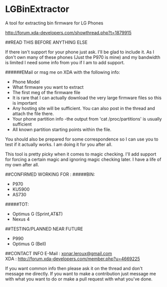 LGBinExtractor
==============

A tool for extracting bin firmware for LG Phones

http://forum.xda-developers.com/showthread.php?t=1879915

##READ THIS BEFORE ANYTHING ELSE

If there isn't support for your phone just ask. I'll be glad to include it. As I don't own many of these phones (Just the P970 is mine) and my bandwidth is limited I need some info from you if I am to add support.

######EMail or msg me on XDA with the following info:
- Phone Model
- What firmware you want to extract
- The first meg of the firmware file</br>
 - It is rare that I can actually download the very large firmware files so this is important</br>
 - Any hosting site will be sufficient. You can also post in the thread and attach the file there.
- Your phone partition info
	    -the output from 'cat /proc/partitions' is usually sufficient
- All known partition starting points within the file.

You should also be prepared for some correspondence so I can use you to test if it actually works. I am doing it for you after all.
		
This tool is pretty picky when it comes to magic checking. I'll add support for forcing a certain magic and ignoring magic checking later. I have a life of my own after all.

##CONFIRMED WORKING FOR :
#####BIN:
 - P970
 - KU5900
 - AS730

#####TOT:
- Optimus G (Sprint,AT&T)
- Nexus 4

##TESTING/PLANNED NEAR FUTURE
- P990
- Optimus G (Bell)

##CONTACT INFO
E-Mail : xonar.leroux@gmail.com<br />
XDA	: http://forum.xda-developers.com/member.php?u=4669225

If you want common info then please ask it on the thread and don't message me directly.
If you want to make a contribution just message me with what you want to do or make a pull request with what you've done.
